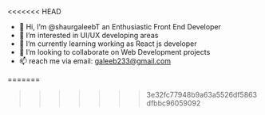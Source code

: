 <<<<<<< HEAD
- 👋 Hi, I’m @shaurgaleebT an Enthusiastic Front End Developer
- 👀 I’m interested in UI/UX developing areas
- 🌱 I’m currently learning working as React js developer 
- 💞️ I’m looking to collaborate on Web Development projects
- 📫  reach me via email: galeeb233@gmail.com

<!---
shaurgaleebT/shaurgaleebT is a ✨ special ✨ repository because its `README.md` (this file) appears on your GitHub profile.
You can click the Preview link to take a look at your changes.
--->
=======
>>>>>>> 3e32fc77948b9a63a5526df5863dfbbc96059092
